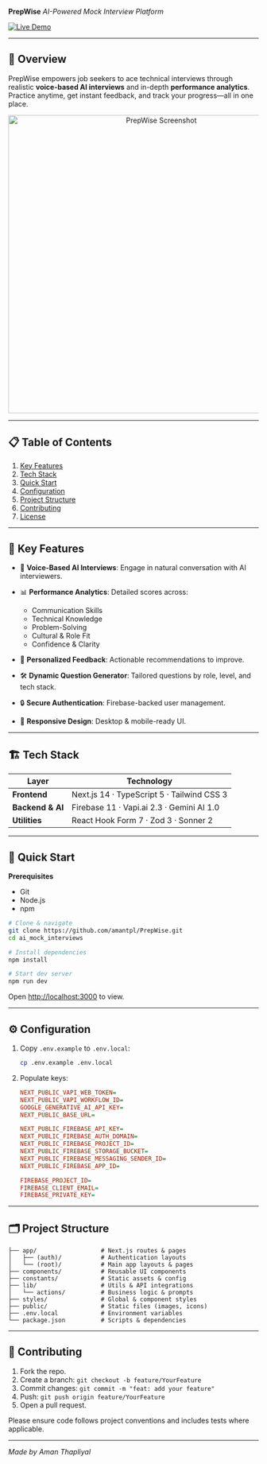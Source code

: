 **PrepWise**
*AI-Powered Mock Interview Platform*

[![Live Demo](https://img.shields.io/badge/demo-online-blue)](https://prep-wise-nu-one.vercel.app/)

---

## 🚀 Overview

PrepWise empowers job seekers to ace technical interviews through realistic **voice-based AI interviews** and in-depth **performance analytics**. Practice anytime, get instant feedback, and track your progress—all in one place.

<p align="center">
  <img src="/dashboard.png" alt="PrepWise Screenshot" width="600"/>
</p>

---

## 📋 Table of Contents

1. [Key Features](#key-features)
2. [Tech Stack](#tech-stack)
3. [Quick Start](#quick-start)
4. [Configuration](#configuration)
5. [Project Structure](#project-structure)
6. [Contributing](#contributing)
7. [License](#license)

---

## 🔑 Key Features

* 🎤 **Voice-Based AI Interviews**: Engage in natural conversation with AI interviewers.
* 📊 **Performance Analytics**: Detailed scores across:

  * Communication Skills
  * Technical Knowledge
  * Problem-Solving
  * Cultural & Role Fit
  * Confidence & Clarity
* 📝 **Personalized Feedback**: Actionable recommendations to improve.
* 🛠️ **Dynamic Question Generator**: Tailored questions by role, level, and tech stack.
* 🔒 **Secure Authentication**: Firebase-backed user management.
* 📱 **Responsive Design**: Desktop & mobile-ready UI.

---

## 🏗️ Tech Stack

| Layer            | Technology                                 |
| ---------------- | ------------------------------------------ |
| **Frontend**     | Next.js 14 · TypeScript 5 · Tailwind CSS 3 |
| **Backend & AI** | Firebase 11 · Vapi.ai 2.3 · Gemini AI 1.0  |
| **Utilities**    | React Hook Form 7 · Zod 3 · Sonner 2       |

---

## 🤸 Quick Start

**Prerequisites**

* Git
* Node.js
* npm

```bash
# Clone & navigate
git clone https://github.com/amantpl/PrepWise.git
cd ai_mock_interviews

# Install dependencies
npm install

# Start dev server
npm run dev
```

Open [http://localhost:3000](http://localhost:3000) to view.

---

## ⚙️ Configuration

1. Copy `.env.example` to `.env.local`:

   ```bash
   cp .env.example .env.local
   ```

2. Populate keys:

   ```ini
   NEXT_PUBLIC_VAPI_WEB_TOKEN=
   NEXT_PUBLIC_VAPI_WORKFLOW_ID=
   GOOGLE_GENERATIVE_AI_API_KEY=
   NEXT_PUBLIC_BASE_URL=

   NEXT_PUBLIC_FIREBASE_API_KEY=
   NEXT_PUBLIC_FIREBASE_AUTH_DOMAIN=
   NEXT_PUBLIC_FIREBASE_PROJECT_ID=
   NEXT_PUBLIC_FIREBASE_STORAGE_BUCKET=
   NEXT_PUBLIC_FIREBASE_MESSAGING_SENDER_ID=
   NEXT_PUBLIC_FIREBASE_APP_ID=

   FIREBASE_PROJECT_ID=
   FIREBASE_CLIENT_EMAIL=
   FIREBASE_PRIVATE_KEY=
   ```

---

## 🗂️ Project Structure

```
├── app/                  # Next.js routes & pages
│   ├── (auth)/           # Authentication layouts
│   └── (root)/           # Main app layouts & pages
├── components/           # Reusable UI components
├── constants/            # Static assets & config
├── lib/                  # Utils & API integrations
│   └── actions/          # Business logic & prompts
├── styles/               # Global & component styles
├── public/               # Static files (images, icons)
├── .env.local            # Environment variables
└── package.json          # Scripts & dependencies
```

---

## 🤝 Contributing

1. Fork the repo.
2. Create a branch: `git checkout -b feature/YourFeature`
3. Commit changes: `git commit -m "feat: add your feature"`
4. Push: `git push origin feature/YourFeature`
5. Open a pull request.

Please ensure code follows project conventions and includes tests where applicable.

---

*Made by Aman Thapliyal*

